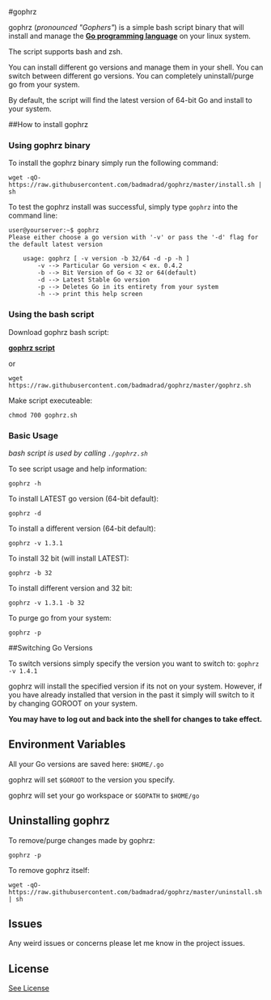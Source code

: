 #gophrz

gophrz (*pronounced "Gophers"*) is a simple bash script binary that will install and manage the [**Go programming language**](https://golang.org) on your linux system.

The script supports bash and zsh.

You can install different go versions and manage them in your shell.
You can switch between different go versions.
You can completely uninstall/purge go from your system.

By default, the script will find the latest version of 64-bit Go and install to your system.

##How to install gophrz

### Using gophrz binary

To install the gophrz binary simply run the following command:

`wget -qO- https://raw.githubusercontent.com/badmadrad/gophrz/master/install.sh | sh`

To test the gophrz install was successful, simply type `gophrz` into the command line:

    user@yourserver:~$ gophrz
    Please either choose a go version with '-v' or pass the '-d' flag for the default latest version

        usage: gophrz [ -v version -b 32/64 -d -p -h ]
            -v --> Particular Go version < ex. 0.4.2
            -b --> Bit Version of Go < 32 or 64(default)
            -d --> Latest Stable Go version
            -p --> Deletes Go in its entirety from your system
            -h --> print this help screen


### Using the bash script

Download gophrz bash script:  

[**gophrz script**](https://raw.githubusercontent.com/badmadrad/gophrz/master/gophrz.sh)  

or  

`wget https://raw.githubusercontent.com/badmadrad/gophrz/master/gophrz.sh`

Make script executeable:  

`chmod 700 gophrz.sh`

### Basic Usage

*bash script is used by calling `./gophrz.sh`*

To see script usage and help information:

`gophrz -h`

To install LATEST go version (64-bit default):

`gophrz -d`

To install a different version (64-bit default):

`gophrz -v 1.3.1`

To install 32 bit (will install LATEST):

`gophrz -b 32`

To install different version and 32 bit:

`gophrz -v 1.3.1 -b 32`

To purge go from your system:

`gophrz -p`

##Switching Go Versions

To switch versions simply specify the version you want to switch to:
`gophrz -v 1.4.1`

gophrz will install the specified version if its not on your system. However, if you have already installed that version in the past it simply will switch to it by changing GOROOT on your system.

**You may have to log out and back into the shell for changes to take effect.**

## Environment Variables

All your Go versions are saved here: `$HOME/.go`

gophrz will set `$GOROOT` to the version you specify. 

gophrz will set your go workspace or  `$GOPATH` to `$HOME/go`

## Uninstalling gophrz

To remove/purge changes made by gophrz:

`gophrz -p`

To remove gophrz itself:

`wget -qO- https://raw.githubusercontent.com/badmadrad/gophrz/master/uninstall.sh | sh`

## Issues

Any weird issues or concerns please let me know in the project issues.

## License

[See License](https://github.com/badmadrad/gophrz/blob/master/LICENSE)
